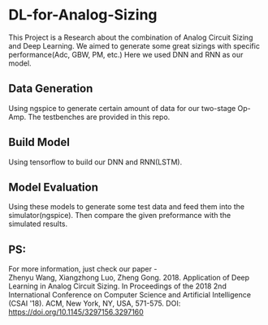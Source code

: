 # DL-for-Analog-Sizing
This Project is a Research about the combination of Analog Circuit Sizing and Deep Learning. We aimed to generate some great 
sizings with specific performance(Adc, GBW, PM, etc.)
Here we used DNN and RNN as our model. 
## Data Generation
Using ngspice to generate certain amount of data for our two-stage Op-Amp. The testbenches are provided in this repo.
## Build Model
Using tensorflow to build our DNN and RNN(LSTM).
## Model Evaluation
Using these models to generate some test data and feed them into the simulator(ngspice). Then compare the given preformance with the simulated results.
## PS: 
For more information, just check our paper - <br>
Zhenyu Wang, Xiangzhong Luo, Zheng Gong. 2018. Application of Deep Learning in Analog Circuit Sizing. In Proceedings of the 2018 2nd International Conference on Computer Science and Artificial Intelligence (CSAI '18). ACM, New York, NY, USA, 571-575. DOI: https://doi.org/10.1145/3297156.3297160
